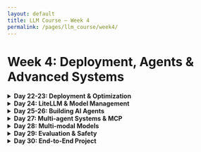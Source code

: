 ```yaml
---
layout: default
title: LLM Course – Week 4
permalink: /pages/llm_course/week4/
---
```


# Week 4: Deployment, Agents & Advanced Systems

<details>
<summary><strong>Day 22-23: Deployment & Optimization</strong></summary>

### Day 22: Model Optimization Techniques

### Morning: Quantization & Compression (4 hours)
1. **Model Quantization** (2 hours)
   - Resource: [Hugging Face Quantization Guide](https://huggingface.co/docs/transformers/quantization)
   - Tasks:
     - Implement 8-bit and 4-bit quantization
     - Use GPTQ and AWQ quantization methods
     - Measure performance vs. accuracy trade-offs

2. **Model Distillation** (2 hours)
   - Resource: [Knowledge Distillation Papers](https://arxiv.org/abs/1503.02531)
   - Tasks:
     - Understand teacher-student training
     - Implement basic distillation pipeline
     - Create smaller, faster models

### Afternoon: Serving Frameworks (4 hours)
1. **vLLM Setup** (2 hours)
   - Resource: [vLLM Documentation](https://docs.vllm.ai/en/latest/)
   - Tasks:
     - Install and configure vLLM
     - Set up model serving with vLLM
     - Understand batching and memory optimization

2. **Text Generation Inference (TGI)** (2 hours)
   - Resource: [HuggingFace TGI](https://huggingface.co/docs/text-generation-inference/index)
   - Tasks:
     - Deploy models with TGI
     - Configure scaling and load balancing
     - Compare performance with vLLM

### Day 23: BentoML & Production Deployment

### Morning: BentoML Framework (4 hours)
1. **BentoML Basics** (2 hours)
   - Resource: [BentoML Documentation](https://docs.bentoml.org/)
   - Tasks:
     - Package LLM models with BentoML
     - Create serving APIs
     - Understand BentoML architecture

2. **Advanced BentoML Features** (2 hours)
   - Resource: [BentoML Advanced Guide](https://docs.bentoml.org/en/latest/guides/index.html)
   - Tasks:
     - Implement custom runners
     - Set up model monitoring
     - Configure auto-scaling

### Afternoon: Cloud Deployment (4 hours)
1. **Container Deployment** (2 hours)
   - Tasks:
     - Containerize LLM applications with Docker
     - Deploy to Kubernetes
     - Set up proper resource management

2. **Cloud Platform Integration** (2 hours)
   - Tasks:
     - Deploy to AWS/GCP/Azure
     - Configure load balancers and CDNs
     - Set up monitoring and logging

</details>

<details>
<summary><strong>Day 24: LiteLLM & Model Management</strong></summary>

### Morning: LiteLLM Unified API (4 hours)
1. **LiteLLM Setup** (2 hours)
   - Resource: [LiteLLM Documentation](https://docs.litellm.ai/)
   - Tasks:
     - Install and configure LiteLLM
     - Connect to multiple LLM providers
     - Understand unified API interface

2. **Provider Management** (2 hours)
   - Resource: [LiteLLM Provider Support](https://docs.litellm.ai/docs/providers)
   - Tasks:
     - Configure different model providers
     - Implement cost tracking
     - Set up usage analytics

### Afternoon: Production Model Management (4 hours)
1. **Fallback & Reliability** (2 hours)
   - Tasks:
     - Implement model fallback strategies
     - Set up health checks and monitoring
     - Configure rate limiting and quotas

2. **Cost Optimization** (2 hours)
   - Tasks:
     - Track and optimize API costs
     - Implement intelligent routing
     - Set up budget alerts and controls

</details>

<details>
<summary><strong>Day 25-26: Building AI Agents</strong></summary>

### Day 25: Agent Fundamentals

### Morning: Agent Architecture (4 hours)
1. **Understanding AI Agents** (2 hours)
   - Resource: [LangChain Agents Concepts](https://python.langchain.com/docs/concepts/agents)
   - Tasks:
     - Learn agent vs. chain differences
     - Understand perception-action loops
     - Study different agent architectures

2. **Tool Use & Function Calling** (2 hours)
   - Resource: [OpenAI Function Calling](https://platform.openai.com/docs/guides/function-calling)
   - Tasks:
     - Implement tool-calling agents
     - Create custom tools and functions
     - Practice with API integrations

### Afternoon: LangChain Agents (4 hours)
1. **Building LangChain Agents** (2 hours)
   - Resource: [LangChain Agent Types](https://python.langchain.com/docs/how_to/agent_types/)
   - Tasks:
     - Create ReAct agents
     - Build structured tool agents
     - Implement conversation agents

2. **Custom Agent Development** (2 hours)
   - Tasks:
     - Design custom agent logic
     - Implement agent memory systems
     - Create multi-turn agent conversations

### Day 26: Advanced Agent Frameworks

### Morning: AutoGPT & Autonomous Agents (4 hours)
1. **AutoGPT Framework** (2 hours)
   - Resource: [AutoGPT Documentation](https://docs.agpt.co/)
   - Tasks:
     - Set up AutoGPT environment
     - Create autonomous task execution
     - Understand goal-oriented planning

2. **CrewAI Multi-Agent Systems** (2 hours)
   - Resource: [CrewAI Documentation](https://docs.crewai.com/)
   - Tasks:
     - Design agent crews and roles
     - Implement collaborative workflows
     - Create specialized agent teams

### Afternoon: Agent Optimization (4 hours)
1. **Agent Performance Tuning** (2 hours)
   - Tasks:
     - Optimize agent reasoning chains
     - Implement agent evaluation metrics
     - Debug agent decision-making

2. **Production Agent Deployment** (2 hours)
   - Tasks:
     - Deploy agents with proper monitoring
     - Implement agent safety measures
     - Set up agent analytics and logging

</details>

<details>
<summary><strong>Day 27: Multi-agent Systems & MCP</strong></summary>

### Morning: Multi-agent Communication (4 hours)
1. **Agent Communication Patterns** (2 hours)
   - Resource: [Multi-Agent Systems Research](https://arxiv.org/abs/2308.08155)
   - Tasks:
     - Understand agent coordination strategies
     - Learn about message passing protocols
     - Study collaborative problem solving

2. **Multi-agent Communication Protocol (MCP)** (2 hours)
   - Resource: [MCP Specification](https://github.com/modelcontextprotocol/specification)
   - Tasks:
     - Understand MCP architecture
     - Implement basic MCP communication
     - Create interoperable agent systems

### Afternoon: Advanced Multi-agent Systems (4 hours)
1. **Collaborative Agent Networks** (2 hours)
   - Tasks:
     - Design agent hierarchies and roles
     - Implement consensus mechanisms
     - Create fault-tolerant agent systems

2. **Autogen Framework** (2 hours)
   - Resource: [Autogen Documentation](https://microsoft.github.io/autogen/)
   - Tasks:
     - Build conversational agent groups
     - Implement role-based conversations
     - Create automated workflows

</details>

<details>
<summary><strong>Day 28: Multi-modal Models</strong></summary>

### Morning: Vision-Language Models (4 hours)
1. **Understanding Multi-modal Models** (2 hours)
   - Resource: [Hugging Face Vision-Language Models](https://huggingface.co/docs/transformers/model_doc/clip)
   - Tasks:
     - Work with CLIP for image-text matching
     - Understand vision transformer architectures
     - Practice with image captioning models

2. **LLaVA and Advanced Models** (2 hours)
   - Resource: [LLaVA Paper](https://arxiv.org/abs/2304.08485)
   - Tasks:
     - Use LLaVA for visual question answering
     - Implement image-to-text generation
     - Create visual reasoning applications

### Afternoon: Multi-modal Applications (4 hours)
1. **Building Multi-modal Apps** (2 hours)
   - Tasks:
     - Create document analysis applications
     - Build visual QA systems
     - Implement image-based chatbots

2. **Multi-modal RAG Systems** (2 hours)
   - Tasks:
     - Extend RAG to include images
     - Implement multi-modal retrieval
     - Create rich content applications

</details>

<details>
<summary><strong>Day 29: Evaluation & Safety</strong></summary>

### Morning: Model Alignment (4 hours)
1. **Alignment Techniques** (2 hours)
   - Resource: [Constitutional AI Paper](https://arxiv.org/abs/2212.08073)
   - Tasks:
     - Understand different alignment approaches
     - Learn about constitutional AI methods
     - Study preference learning techniques

2. **Safety Evaluation** (2 hours)
   - Resource: [AI Safety Evaluation](https://arxiv.org/abs/2308.07308)
   - Tasks:
     - Implement safety evaluation frameworks
     - Test for harmful outputs
     - Create safety filtering systems

### Afternoon: Red-teaming & Robustness (4 hours)
1. **Adversarial Testing** (2 hours)
   - Resource: [Red Team LLM Guide](https://huggingface.co/blog/red-teaming)
   - Tasks:
     - Design red-teaming protocols
     - Test model robustness
     - Identify failure modes

2. **Safety Mitigation** (2 hours)
   - Tasks:
     - Implement safety guardrails
     - Create content filtering systems
     - Design responsible AI workflows

</details>

<details>
<summary><strong>Day 30: End-to-End Project</strong></summary>

### Morning: Project Planning (2 hours)
- **System Architecture Design**
  - Choose a comprehensive AI agent application
  - Design system architecture with multiple components
  - Plan integration of all learned technologies

### Project Implementation (6 hours)
1. **Core System Development** (3 hours)
   - Implement RAG system with vector database
   - Build AI agents with tool access
   - Create workflow automation components

2. **Integration & Optimization** (2 hours)
   - Connect all system components
   - Implement proper error handling
   - Optimize for performance and reliability

3. **Deployment & Documentation** (1 hour)
   - Deploy complete system
   - Create comprehensive documentation
   - Set up monitoring and analytics

</details>
